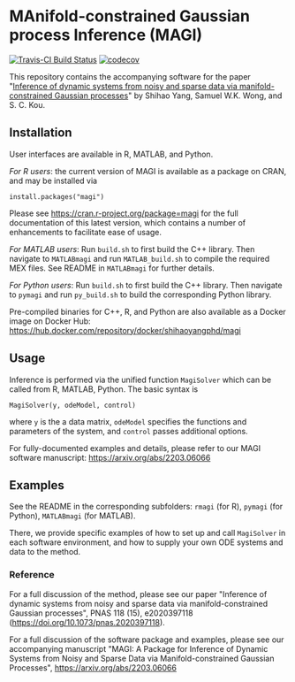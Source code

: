 # MAnifold-constrained Gaussian process Inference (MAGI)
[![Travis-CI Build Status](https://travis-ci.com/Shihao-Yang/dynamic-systems.svg?token=zsECgNMyrthwbokp6yPB&branch=master)](https://travis-ci.com/Shihao-Yang/dynamic-systems)
[![codecov](https://codecov.io/gh/Shihao-Yang/dynamic-systems/branch/master/graph/badge.svg?token=Sr7hFVaajH)](https://codecov.io/gh/Shihao-Yang/dynamic-systems)

This repository contains the accompanying software for the paper "[Inference of dynamic systems from noisy and sparse data via manifold-constrained Gaussian processes](https://doi.org/10.1073/pnas.2020397118)" by Shihao Yang, Samuel W.K. Wong, and S. C. Kou.

## Installation

User interfaces are available in R, MATLAB, and Python.

*For R users*: the current version of MAGI is available as a package on CRAN, and may be installed via

`install.packages("magi")`

Please see https://cran.r-project.org/package=magi for the full documentation of this latest version, which contains a number of enhancements to facilitate ease of usage.

*For MATLAB users*: Run `build.sh` to first build the C++ library. Then navigate to `MATLABmagi` and run `MATLAB_build.sh` to compile the required MEX files. See README in `MATLABmagi` for further details.

*For Python users*: Run `build.sh` to first build the C++ library. Then navigate to `pymagi` and run `py_build.sh` to build the corresponding Python library.

Pre-compiled binaries for C++, R, and Python are also available as a Docker image on Docker Hub: https://hub.docker.com/repository/docker/shihaoyangphd/magi

## Usage

Inference is performed via the unified function `MagiSolver` which can be called from R, MATLAB, Python. The basic syntax is

```
MagiSolver(y, odeModel, control)
```
where `y` is the a data matrix, `odeModel` specifies the functions and parameters of the system, and `control` passes additional options.

For fully-documented examples and details, please refer to our MAGI software manuscript: https://arxiv.org/abs/2203.06066

## Examples

See the README in the corresponding subfolders: `rmagi` (for R), `pymagi` (for Python), `MATLABmagi` (for MATLAB).

There, we provide specific examples of how to set up and call `MagiSolver` in each software environment, and how to supply your own ODE systems and data to the method.

### Reference

For a full discussion of the method, please see our paper "Inference of dynamic systems from noisy and sparse data via manifold-constrained Gaussian processes", PNAS 118 (15), e2020397118 (https://doi.org/10.1073/pnas.2020397118).

For a full discussion of the software package and examples, please see our accompanying manuscript "MAGI: A Package for Inference of Dynamic Systems from Noisy and Sparse Data via Manifold-constrained Gaussian Processes", https://arxiv.org/abs/2203.06066

